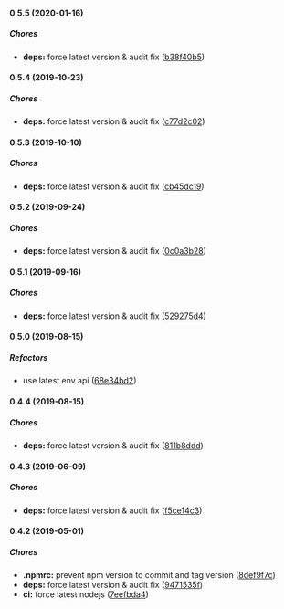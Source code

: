 #### 0.5.5 (2020-01-16)

##### Chores

* **deps:**  force latest version & audit fix ([b38f40b5](https://github.com/lykmapipo/bipsms/commit/b38f40b581f6f90a398e744d3ac48b97d080765a))

#### 0.5.4 (2019-10-23)

##### Chores

* **deps:**  force latest version & audit fix ([c77d2c02](https://github.com/lykmapipo/bipsms/commit/c77d2c02a123cb788e0a793ee742ab0b695bba7c))

#### 0.5.3 (2019-10-10)

##### Chores

* **deps:**  force latest version & audit fix ([cb45dc19](https://github.com/lykmapipo/bipsms/commit/cb45dc19fb7ebe89ef285571acc0a9939fed77e2))

#### 0.5.2 (2019-09-24)

##### Chores

* **deps:**  force latest version & audit fix ([0c0a3b28](https://github.com/lykmapipo/bipsms/commit/0c0a3b285dafcdc1315cfc8704a47c82a2092315))

#### 0.5.1 (2019-09-16)

##### Chores

* **deps:**  force latest version & audit fix ([529275d4](https://github.com/lykmapipo/bipsms/commit/529275d45bb15db4dcd32a6936b38481d1699353))

#### 0.5.0 (2019-08-15)

##### Refactors

*  use latest env api ([68e34bd2](https://github.com/lykmapipo/bipsms/commit/68e34bd2470aeae1433c06cd197c3f7158ab1ef4))

#### 0.4.4 (2019-08-15)

##### Chores

* **deps:**  force latest version & audit fix ([811b8ddd](https://github.com/lykmapipo/bipsms/commit/811b8ddd155a70a9f41cc08f927f0554bf4ec80e))

#### 0.4.3 (2019-06-09)

##### Chores

* **deps:**  force latest version & audit fix ([f5ce14c3](https://github.com/lykmapipo/bipsms/commit/f5ce14c3c2d4ca309718f22dbf641abc26bd30c4))

#### 0.4.2 (2019-05-01)

##### Chores

* **.npmrc:**  prevent npm version to commit and tag version ([8def9f7c](https://github.com/lykmapipo/bipsms/commit/8def9f7ccd7d6d55e4978a74a62298d2499688e3))
* **deps:**  force latest version & audit fix ([9471535f](https://github.com/lykmapipo/bipsms/commit/9471535f5c7db31bf42e7f4bfe7359d8f4c45804))
* **ci:**  force latest nodejs ([7eefbda4](https://github.com/lykmapipo/bipsms/commit/7eefbda4ec77ad80cae9ed055f845d2fd60acb3a))

